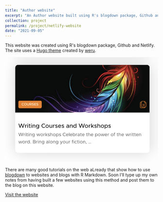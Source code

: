 ```yaml
---
title: "Author website"
excerpt: "An Author website built using R's blogdown package, Github and Netlify<br/><img src='/images/netlify_sml.png'>"
collection: project
permalink: /project/netlify-website
date: "2021-09-05"
---
```


This website was created using R's blogdown package, Github and Netlify. The site uses a [Hugo theme](https://github.com/onweru/hugo-swift-theme) created by [weru](https://github.com/onweru).

[![website](/images/netlify_sml.png)](https://taniachandler.netlify.app)

There are many good tutorials on the web aLready that show how to use [blogdown](https://bookdown.org/yihui/blogdown/) to websites and blogs with R Markdown. Soon I'll type up my own notes from having built a few websites using this method and post them to the blog on this website.

[Visit the  website](https://taniachandler.netlify.app) 

<br>